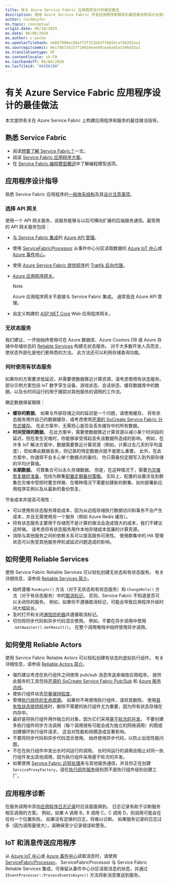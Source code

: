 ```yaml
---
title: 有关 Azure Service Fabric 应用程序设计的最佳做法
description: 使用 Azure Service Fabric 开发应用程序和服务的最佳做法和设计注意事项。
author: rockboyfor
ms.topic: conceptual
origin.date: 06/18/2019
ms.date: 06/08/2020
ms.author: v-yeche
ms.openlocfilehash: eb667906ec88aff3f322b63ff802bca74b202ea2
ms.sourcegitcommit: 0e178672632f710019eae60cea6a45ac54bb53a1
ms.translationtype: HT
ms.contentlocale: zh-CN
ms.lasthandoff: 06/04/2020
ms.locfileid: "84356198"
---
```

# <a name="azure-service-fabric-application-design-best-practices"></a>有关 Azure Service Fabric 应用程序设计的最佳做法

本文提供有关在 Azure Service Fabric 上构建应用程序和服务的最佳做法指导。

## <a name="get-familiar-with-service-fabric"></a>熟悉 Service Fabric
* 阅读[想要了解 Service Fabric？](service-fabric-content-roadmap.md)一文。
* 阅读 [Service Fabric 应用程序方案](service-fabric-application-scenarios.md)。
* 在 [Service Fabric 编程模型概述](service-fabric-choose-framework.md)中了解编程模型选项。

## <a name="application-design-guidance"></a>应用程序设计指导
熟悉 Service Fabric 应用程序的[一般体系结构](https://docs.microsoft.com/azure/architecture/reference-architectures/microservices/service-fabric)及其[设计注意事项](https://docs.microsoft.com/azure/architecture/reference-architectures/microservices/service-fabric#design-considerations)。

### <a name="choose-an-api-gateway"></a>选择 API 网关
使用一个 API 网关服务，该服务能够与以后可横向扩展的后端服务通信。最常用的 API 网关服务包括：

- [与 Service Fabric 集成](/service-fabric/service-fabric-tutorial-deploy-api-management)的 [Azure API 管理](/service-fabric/service-fabric-api-management-overview)。
- 使用 [ServiceFabricProcessor](https://github.com/Azure/azure-sdk-for-net/tree/master/sdk/eventhub/Microsoft.Azure.EventHubs.ServiceFabricProcessor) 从事件中心分区读取数据的 [Azure IoT 中心](/iot-hub/)或 [Azure 事件中心](/event-hubs/)。
- 使用 [Azure Service Fabric 提供程序](https://docs.traefik.io/v1.6/configuration/backends/servicefabric/)的 [Træfik 反向代理](https://blogs.msdn.microsoft.com/azureservicefabric/2018/04/05/intelligent-routing-on-service-fabric-with-traefik/)。
- [Azure 应用程序网关](/application-gateway/)。

    > [!NOTE] 
    > Azure 应用程序网关不直接与 Service Fabric 集成。 通常首选 Azure API 管理。
- 自定义构建的 [ASP.NET Core](/service-fabric/service-fabric-reliable-services-communication-aspnetcore) Web 应用程序网关。

### <a name="stateless-services"></a>无状态服务
我们建议，一开始始终使用可在 Azure 数据库、Azure Cosmos DB 或 Azure 存储中存储状态的 [Reliable Services](/service-fabric/service-fabric-reliable-services-introduction) 构建无状态服务。 对于大多数开发人员而言，使状态外部化是他们更熟悉的方法。 此方法还可以利用存储查询功能。  

### <a name="when-to-use-stateful-services"></a>何时使用有状态服务
如果你的方案要求低延迟，并需要使数据靠近计算资源，请考虑使用有状态服务。 部分示例方案包括 IoT 数字孪生设备、游戏状态、会话状态、缓存数据库中的数据，以及长时间运行的用于跟踪对其他服务的调用的工作流。

确定数据保留期限：

- **缓存的数据**。 如果与外部存储之间的延迟是一个问题，请使用缓存。 将有状态服务用作自己的数据缓存，或考虑使用[开源的 SoCreate Service Fabric 分布式缓存](https://github.com/SoCreate/service-fabric-distributed-cache)。 在此方案中，无需担心是否会丢失缓存中的所有数据。
- **时间受限的数据**。 在此方案中，需要使数据靠近计算资源以减小某个时间段的延迟，但在发生灾难时，你能够承受得起丢失该数据所造成的影响。  例如，在许多 IoT 解决方案中，数据需要靠近计算资源（例如，计算过去几天的平均温度），但如果此数据丢失，则记录的特定数据点就不是那么重要。 此外，在此方案中，你通常不会关心单个数据点的备份。 你只需备份定期写入到外部存储的平均计算值。  
- **长期数据**。 可靠集合可以永久存储数据。 但是，在这种情况下，需要[为灾难恢复做好准备](/service-fabric/service-fabric-disaster-recovery)，包括为群集[配置定期备份策略](/service-fabric/service-fabric-backuprestoreservice-configure-periodic-backup)。 实际上，配置的设置涉及到群集在灾难中受损时要怎样做、在哪种情况下需要创建新的群集、如何部署新应用程序实例以及从最新的备份恢复。

节省成本并提高可用性：
- 可以使用有状态服务降低成本，因为从远程存储执行数据访问和事务不会产生成本，并且无需使用另一个服务（例如 Azure Redis 缓存）。
- 将有状态服务主要用于存储而不是计算的做法会造成很大的成本，我们不建议这样做。 请考虑将有状态服务用作本地存储成本低廉的计算资源。
- 消除与其他服务之间的依赖关系可以提高服务可用性。 使用群集中的 HA 管理状态可以免受其他服务停机或延迟问题造成的影响。

## <a name="how-to-work-with-reliable-services"></a>如何使用 Reliable Services
使用 Service Fabric Reliable Services 可以轻松创建无状态和有状态服务。 有关详细信息，请参阅 [Reliable Services 简介](/service-fabric/service-fabric-reliable-services-introduction)。
- 始终遵循 `RunAsync()` 方法（对于无状态和有状态服务）和 `ChangeRole()` 方法（对于有状态服务）中的[取消标记](/service-fabric/service-fabric-reliable-services-lifecycle#stateful-service-primary-swaps)。 否则，Service Fabric 不知道是否可以关闭你的服务。 例如，如果你不遵循取消标记，可能会导致应用程序升级时间大幅延长。
- 及时打开和关闭[通信侦听器](/service-fabric/service-fabric-reliable-services-communication)并遵循取消标记。
- 切勿将同步代码和异步代码混合使用。 例如，不要在异步调用中使用 `.GetAwaiter().GetResult()`。 在整个调用堆栈中始终使用异步调用。 

## <a name="how-to-work-with-reliable-actors"></a>如何使用 Reliable Actors
使用 Service Fabric Reliable Actors 可以轻松创建有状态的虚拟执行组件。 有关详细信息，请参阅 [Reliable Actors 简介](/service-fabric/service-fabric-reliable-actors-introduction)。

- 强烈建议考虑在执行组件之间使用 pub/sub 消息传送来缩放应用程序。 提供此服务的工具包括[开源的 SoCreate Service Fabric Pub/Sub](https://service-fabric-pub-sub.socreate.it/) 和 [Azure 服务总线](/service-bus/)。
- 使执行组件状态[尽量保持粒度](/service-fabric/service-fabric-reliable-actors-state-management#best-practices)。
- 管理[执行组件的生命周期](/service-fabric/service-fabric-reliable-actors-state-management#best-practices)。 如果你不再使用执行组件，请将其删除。 使用[易失性状态提供程序](/service-fabric/service-fabric-reliable-actors-state-management#state-persistence-and-replication)时，删除不需要的执行组件尤为重要，因为所有状态存储在内存中。
- 最好是将执行组件用作独立的对象，因为它们采用[基于轮次的并发](/service-fabric/service-fabric-reliable-actors-introduction#concurrency)。 不要创建多执行组件同步方法调用（每个调用很有可能会成为独立的网络调用）的图或创建循环执行组件请求， 这会对性能和规模造成显著影响。
- 不要将同步代码和异步代码混合使用。 始终使用异步代码，以防止出现性能问题。
- 不在在执行组件中发出长时间运行的调用。 长时间运行的调用会阻止对同一执行组件发出其他调用，因为执行组件采用基于轮次的并发。
- 如果使用 [Service Fabric 远程处理](/service-fabric/service-fabric-reliable-services-communication-remoting)来与其他服务通信，并且你正在创建 `ServiceProxyFactory`，请在[执行组件服务](/service-fabric/service-fabric-reliable-actors-using)级别而不是执行组件级别创建工厂。 

## <a name="application-diagnostics"></a>应用程序诊断
在服务调用中添加[应用程序日志记录](/service-fabric/service-fabric-diagnostics-event-generation-app)时应该面面俱到。 日志记录有助于诊断服务相互调用的方案。 例如，如果 A 调用 B，B 调用 C，C 调用 D，则调用可能会在任何一个位置失败。 如果没有足够的日志，将难以诊断。 如果服务记录的日志过多（因为调用量很大），请确保至少记录错误和警告。

## <a name="iot-and-messaging-applications"></a>IoT 和消息传送应用程序
从 [Azure IoT 中心](/iot-hub/)或 [Azure 事件中心](/event-hubs/)读取消息时，请使用 [ServiceFabricProcessor](https://github.com/Azure/azure-event-hubs/tree/master/samples/DotNet/Microsoft.Azure.EventHubs/ServiceFabricProcessor)。 ServiceFabricProcessor 与 Service Fabric Reliable Services 集成，可保留从事件中心分区读取消息的状态，并通过 `IEventProcessor::ProcessEventsAsync()` 方法将新消息推送到服务。

<!--Not Available on ## Design guidance on Azure-->
<!--Not Available on [Azure architecture center](https://docs.microsoft.com/azure/architecture/microservices/)-->
<!--Not Available on [building microservices on Azure](https://docs.microsoft.com/azure/architecture/microservices/)-->
<!--Not Available on [Get Started with Azure for Gaming](https://docs.microsoft.com/gaming/azure/)-->
<!--Not Available on [using Service Fabric in gaming services](https://docs.microsoft.com/gaming/azure/reference-architectures/multiplayer-synchronous-sf)-->

<!-- Update_Description: update meta properties, wording update -->